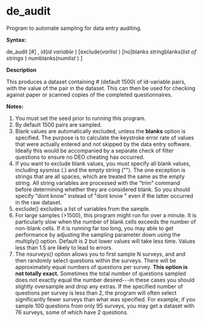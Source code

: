 # de_audit
Program to automate sampling for data entry auditing.

**Syntax:**

de\_audit [_#_] , id(_id variable_ ) [exclude(_varlist_ ) [no]blanks stringblanks(_list of strings_ ) numblanks(_numlist_ ) ]

**Description**

This produces a dataset containing _#_ (default 1500) of id-variable pairs, with the value of the pair in the dataset. This can then be used for checking against paper or scanned copies of the completed questionnaires.

**Notes:**

1. You must set the seed prior to running this program.
2. By default 1500 pairs are sampled.
3. Blank values are automatically excluded, unless the **blanks** option is specified. The purpose is to calculate the keystroke error rate of values that were actually entered and not skipped by the data entry software. Ideally this would be accompanied by a separate check of filter questions to ensure no DEO cheating has occurred.
4. If you want to exclude blank values, you must specify all blank values, including sysmiss (.)
and the empty string (""). The one exception is strings
that are all spaces, which are treated the same as the
empty string. All string variables are processed with
the "trim" command before determining whether they are
considered blank. So you should specify "dont know" 
instead of "dont know   " even if the latter occurred in the raw dataset.
5. exclude() excludes a list of variables from the sample.
6. For large samples (>1500), this program might run for over a minute. It is particularly slow when the number of blank cells exceeds the number of non-blank cells. If it is running far too long, you may able to get performance by adjusting the sampling parameter down using the multiply() option. Default is 2 but lower values will take less time. Values less than 1.5 are likely to lead to errors.
7. The _nsurveys()_ option allows you to first sample N surveys, and and then randomly select questions within the surveys. There will be approximately equal numbers of questions per survey. **This option is not totally exact.** Sometimes the total number of questions sampled does not exactly equal the number desired---in these cases you should slightly oversample and drop any extras. If the specified number of questions per survey is less than 2, the program will often select significantly fewer surveys than what was specified. For example, if you sample 100 questions from only 95 surveys, you may get a dataset with 76 surveys, some of which have 2 questions.